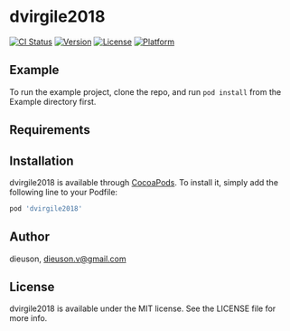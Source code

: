 # dvirgile2018

[![CI Status](http://img.shields.io/travis/dieuson/dvirgile2018.svg?style=flat)](https://travis-ci.org/dieuson/dvirgile2018)
[![Version](https://img.shields.io/cocoapods/v/dvirgile2018.svg?style=flat)](http://cocoapods.org/pods/dvirgile2018)
[![License](https://img.shields.io/cocoapods/l/dvirgile2018.svg?style=flat)](http://cocoapods.org/pods/dvirgile2018)
[![Platform](https://img.shields.io/cocoapods/p/dvirgile2018.svg?style=flat)](http://cocoapods.org/pods/dvirgile2018)

## Example

To run the example project, clone the repo, and run `pod install` from the Example directory first.

## Requirements

## Installation

dvirgile2018 is available through [CocoaPods](http://cocoapods.org). To install
it, simply add the following line to your Podfile:

```ruby
pod 'dvirgile2018'
```

## Author

dieuson, dieuson.v@gmail.com

## License

dvirgile2018 is available under the MIT license. See the LICENSE file for more info.
